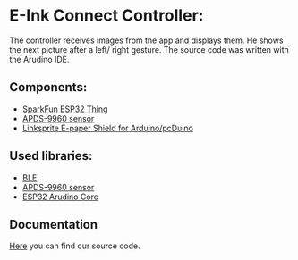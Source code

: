 # E-Ink Connect Controller:
The controller receives images from the app and displays them.
He shows the next picture after a left/ right gesture.
The source code was written with the Arudino IDE.

## Components:
- [SparkFun ESP32 Thing](https://www.sparkfun.com/products/13907)
- [APDS-9960 sensor](https://www.sparkfun.com/products/12787)
- [Linksprite E-paper Shield for Arduino/pcDuino](http://store.linksprite.com/4-5-e-paper-shield-for-arduino-pcduino/)

## Used libraries:

- [BLE](https://github.com/nkolban/ESP32_BLE_Arduino)
- [APDS-9960 sensor](https://github.com/sparkfun/SparkFun_APDS-9960_Sensor_Arduino_Library)
- [ESP32 Arudino Core](https://github.com/espressif/arduino-esp32)

## Documentation

[Here](board-source.md) you can find our source code.
